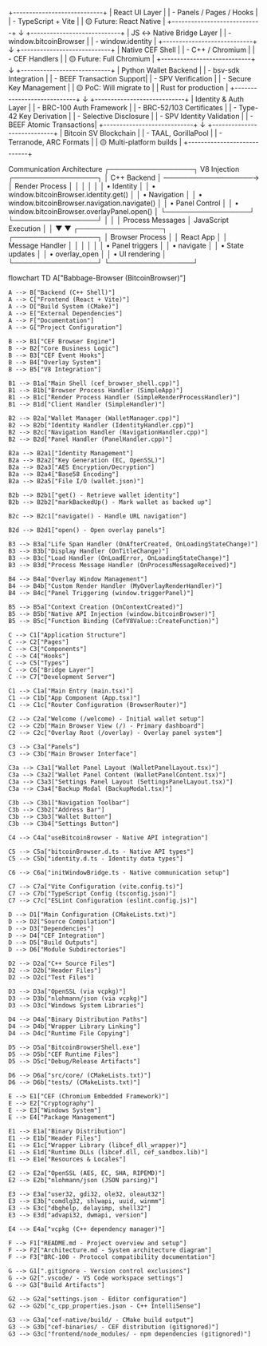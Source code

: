 +----------------------------+
|        React UI Layer     |
|  - Panels / Pages / Hooks |
|  - TypeScript + Vite      |
|  🟡 Future: React Native   |
+----------------------------+
            ↓
+----------------------------+
|   JS ↔ Native Bridge Layer |
|  - window.bitcoinBrowser   |
|  - window.identity         |
+----------------------------+
            ↓
+----------------------------+
|     Native CEF Shell       |
|  - C++ / Chromium          |
|  - CEF Handlers            |
|  🟡 Future: Full Chromium  |
+----------------------------+
            ↓
+----------------------------+
|   Python Wallet Backend    |
|  - bsv-sdk Integration     |
|  - BEEF Transaction Support|
|  - SPV Verification        |
|  - Secure Key Management   |
|  🟡 PoC: Will migrate to   |
|     Rust for production    |
+----------------------------+
            ↓
+----------------------------+
| Identity & Auth Layer      |
|  - BRC-100 Auth Framework  |
|  - BRC-52/103 Certificates |
|  - Type-42 Key Derivation  |
|  - Selective Disclosure    |
|  - SPV Identity Validation |
|  - BEEF Atomic Transactions|
+----------------------------+
            ↓
+----------------------------+
| Bitcoin SV Blockchain      |
|  - TAAL, GorillaPool       |
|  - Terranode, ARC Formats  |
|  🟡 Multi-platform builds  |
+----------------------------+



Communication Architecture
┌─────────────────┐    V8 Injection    ┌─────────────────┐
│   C++ Backend   │ ──────────────────→ │  Render Process │
│                 │                     │                 │
│ • Identity      │                     │ • window.bitcoinBrowser.identity.get() │
│ • Navigation    │                     │ • window.bitcoinBrowser.navigation.navigate() │
│ • Panel Control │                     │ • window.bitcoinBrowser.overlayPanel.open() │
└─────────────────┘                     └─────────────────┘
         │                                        │
         │ Process Messages                       │ JavaScript Execution
         │                                        │
         ▼                                        ▼
┌─────────────────┐                     ┌─────────────────┐
│ Browser Process │                     │   React App     │
│ Message Handler │                     │                 │
│                 │                     │ • Panel triggers │
│ • navigate      │                     │ • State updates  │
│ • overlay_open  │                     │ • UI rendering   │
└─────────────────┘                     └─────────────────┘



flowchart TD
    A["Babbage-Browser (BitcoinBrowser)"]

    A --> B["Backend (C++ Shell)"]
    A --> C["Frontend (React + Vite)"]
    A --> D["Build System (CMake)"]
    A --> E["External Dependencies"]
    A --> F["Documentation"]
    A --> G["Project Configuration"]

    B --> B1["CEF Browser Engine"]
    B --> B2["Core Business Logic"]
    B --> B3["CEF Event Hooks"]
    B --> B4["Overlay System"]
    B --> B5["V8 Integration"]

    B1 --> B1a["Main Shell (cef_browser_shell.cpp)"]
    B1 --> B1b["Browser Process Handler (SimpleApp)"]
    B1 --> B1c["Render Process Handler (SimpleRenderProcessHandler)"]
    B1 --> B1d["Client Handler (SimpleHandler)"]

    B2 --> B2a["Wallet Manager (WalletManager.cpp)"]
    B2 --> B2b["Identity Handler (IdentityHandler.cpp)"]
    B2 --> B2c["Navigation Handler (NavigationHandler.cpp)"]
    B2 --> B2d["Panel Handler (PanelHandler.cpp)"]

    B2a --> B2a1["Identity Management"]
    B2a --> B2a2["Key Generation (EC, OpenSSL)"]
    B2a --> B2a3["AES Encryption/Decryption"]
    B2a --> B2a4["Base58 Encoding"]
    B2a --> B2a5["File I/O (wallet.json)"]

    B2b --> B2b1["get() - Retrieve wallet identity"]
    B2b --> B2b2["markBackedUp() - Mark wallet as backed up"]

    B2c --> B2c1["navigate() - Handle URL navigation"]

    B2d --> B2d1["open() - Open overlay panels"]

    B3 --> B3a["Life Span Handler (OnAfterCreated, OnLoadingStateChange)"]
    B3 --> B3b["Display Handler (OnTitleChange)"]
    B3 --> B3c["Load Handler (OnLoadError, OnLoadingStateChange)"]
    B3 --> B3d["Process Message Handler (OnProcessMessageReceived)"]

    B4 --> B4a["Overlay Window Management"]
    B4 --> B4b["Custom Render Handler (MyOverlayRenderHandler)"]
    B4 --> B4c["Panel Triggering (window.triggerPanel)"]

    B5 --> B5a["Context Creation (OnContextCreated)"]
    B5 --> B5b["Native API Injection (window.bitcoinBrowser)"]
    B5 --> B5c["Function Binding (CefV8Value::CreateFunction)"]

    C --> C1["Application Structure"]
    C --> C2["Pages"]
    C --> C3["Components"]
    C --> C4["Hooks"]
    C --> C5["Types"]
    C --> C6["Bridge Layer"]
    C --> C7["Development Server"]

    C1 --> C1a["Main Entry (main.tsx)"]
    C1 --> C1b["App Component (App.tsx)"]
    C1 --> C1c["Router Configuration (BrowserRouter)"]

    C2 --> C2a["Welcome (/welcome) - Initial wallet setup"]
    C2 --> C2b["Main Browser View (/) - Primary dashboard"]
    C2 --> C2c["Overlay Root (/overlay) - Overlay panel system"]

    C3 --> C3a["Panels"]
    C3 --> C3b["Main Browser Interface"]

    C3a --> C3a1["Wallet Panel Layout (WalletPanelLayout.tsx)"]
    C3a --> C3a2["Wallet Panel Content (WalletPanelContent.tsx)"]
    C3a --> C3a3["Settings Panel Layout (SettingsPanelLayout.tsx)"]
    C3a --> C3a4["Backup Modal (BackupModal.tsx)"]

    C3b --> C3b1["Navigation Toolbar"]
    C3b --> C3b2["Address Bar"]
    C3b --> C3b3["Wallet Button"]
    C3b --> C3b4["Settings Button"]

    C4 --> C4a["useBitcoinBrowser - Native API integration"]

    C5 --> C5a["bitcoinBrowser.d.ts - Native API types"]
    C5 --> C5b["identity.d.ts - Identity data types"]

    C6 --> C6a["initWindowBridge.ts - Native communication setup"]

    C7 --> C7a["Vite Configuration (vite.config.ts)"]
    C7 --> C7b["TypeScript Config (tsconfig.json)"]
    C7 --> C7c["ESLint Configuration (eslint.config.js)"]

    D --> D1["Main Configuration (CMakeLists.txt)"]
    D --> D2["Source Compilation"]
    D --> D3["Dependencies"]
    D --> D4["CEF Integration"]
    D --> D5["Build Outputs"]
    D --> D6["Module Subdirectories"]

    D2 --> D2a["C++ Source Files"]
    D2 --> D2b["Header Files"]
    D2 --> D2c["Test Files"]

    D3 --> D3a["OpenSSL (via vcpkg)"]
    D3 --> D3b["nlohmann/json (via vcpkg)"]
    D3 --> D3c["Windows System Libraries"]

    D4 --> D4a["Binary Distribution Paths"]
    D4 --> D4b["Wrapper Library Linking"]
    D4 --> D4c["Runtime File Copying"]

    D5 --> D5a["BitcoinBrowserShell.exe"]
    D5 --> D5b["CEF Runtime Files"]
    D5 --> D5c["Debug/Release Artifacts"]

    D6 --> D6a["src/core/ (CMakeLists.txt)"]
    D6 --> D6b["tests/ (CMakeLists.txt)"]

    E --> E1["CEF (Chromium Embedded Framework)"]
    E --> E2["Cryptography"]
    E --> E3["Windows System"]
    E --> E4["Package Management"]

    E1 --> E1a["Binary Distribution"]
    E1 --> E1b["Header Files"]
    E1 --> E1c["Wrapper Library (libcef_dll_wrapper)"]
    E1 --> E1d["Runtime DLLs (libcef.dll, cef_sandbox.lib)"]
    E1 --> E1e["Resources & Locales"]

    E2 --> E2a["OpenSSL (AES, EC, SHA, RIPEMD)"]
    E2 --> E2b["nlohmann/json (JSON parsing)"]

    E3 --> E3a["user32, gdi32, ole32, oleaut32"]
    E3 --> E3b["comdlg32, shlwapi, uuid, winmm"]
    E3 --> E3c["dbghelp, delayimp, shell32"]
    E3 --> E3d["advapi32, dwmapi, version"]

    E4 --> E4a["vcpkg (C++ dependency manager)"]

    F --> F1["README.md - Project overview and setup"]
    F --> F2["Architecture.md - System architecture diagram"]
    F --> F3["BRC-100 - Protocol compatibility documentation"]

    G --> G1[".gitignore - Version control exclusions"]
    G --> G2[".vscode/ - VS Code workspace settings"]
    G --> G3["Build Artifacts"]

    G2 --> G2a["settings.json - Editor configuration"]
    G2 --> G2b["c_cpp_properties.json - C++ IntelliSense"]

    G3 --> G3a["cef-native/build/ - CMake build output"]
    G3 --> G3b["cef-binaries/ - CEF distribution (gitignored)"]
    G3 --> G3c["frontend/node_modules/ - npm dependencies (gitignored)"]
